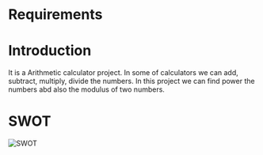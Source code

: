 # Requirements
# Introduction
It is a Arithmetic calculator project. In  some of calculators we can add, subtract, multiply, divide the numbers. In this project we can find power the numbers abd also the modulus of two numbers.
# SWOT
![SWOT](https://user-images.githubusercontent.com/89648059/132294588-4833f6a7-c3ce-4237-9e72-51eac72348e1.png)


